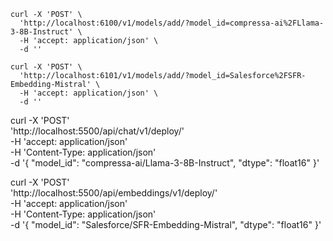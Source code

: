 

```
curl -X 'POST' \
  'http://localhost:6100/v1/models/add/?model_id=compressa-ai%2FLlama-3-8B-Instruct' \
  -H 'accept: application/json' \
  -d ''
```


```
curl -X 'POST' \
  'http://localhost:6101/v1/models/add/?model_id=Salesforce%2FSFR-Embedding-Mistral' \
  -H 'accept: application/json' \
  -d ''
```





curl -X 'POST' \
  'http://localhost:5500/api/chat/v1/deploy/' \
  -H 'accept: application/json' \
  -H 'Content-Type: application/json' \
  -d '{
  "model_id": "compressa-ai/Llama-3-8B-Instruct",
  "dtype": "float16"
}'


curl -X 'POST' \
  'http://localhost:5500/api/embeddings/v1/deploy/' \
  -H 'accept: application/json' \
  -H 'Content-Type: application/json' \
  -d '{
  "model_id": "Salesforce/SFR-Embedding-Mistral",
  "dtype": "float16"
}'